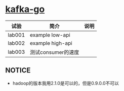 # [kafka-go](https://github.com/segmentio/kafka-go)

|试验|简介|说明|
|---|---|---|
|lab001| example low-api | |
|lab002| example high-api| |
|lab003| 测试consumer的速度| |

## NOTICE
 - hadoop的版本我用2.1.0是可以的，但是0.9.0.0不可以